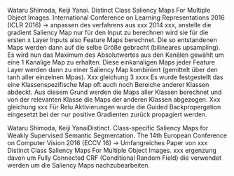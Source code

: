 
Wataru Shimoda, Keiji Yanai. Distinct Class Saliency Maps For Multiple Object Images.
International Conference on Learning Representations 2016 (ICLR 2016)
→ anpassen des verfahrens aus xxx 2014 xxx, anstelle die gradient Saliency Map nur für den Input zu berechnen wird sie für die ersten x Layer Inputs also Feature Maps berechnet. Die so entstandenen Maps werden dann auf die selbe Größe gebracht (bilineares upsampling). Es wird nun das Maximum des Absolutwertes aus den Kanälen gewählt um eine 1 Kanalige Map zu erhalten. Diese einkanaligen Maps jeder Feature Layer werden dann zu einer Saliency Map kombiniert (gemittelt über den tanh aller einzelnen Mpas).
Xxx gleichung 3 xxxx
Es wurde festgestellt das eine Klassenspezifische Map oft auch noch Bereiche anderer Klassen abdeckt. Aus diesem Grund werden die Maps aller Klassen berechnet und von der relevanten Klasse die Maps der anderen Klassen abgezogen.
Xxx gleichung xxx
Für Relu Aktivierungen wurde die Guided Backpropergation eingesetzt bei der nur positive Gradienten zurück propagiert werden.

Wataru Shimoda, Keiji YanaiDistinct. Class-specific Saliency Maps for Weakly Supervised Semantic Segmentation.
The 14th European Conference on Computer Vision 2016 (ECCV 16)
→ Umfangreiches Paper von xxx Distinct Class Saliency Maps For Multiple Object Images. xxx ergenzung davon um Fully Connected CRF (Conditional Random Field) die verwendet werden um die Saliency Maps nachzubearbeiten.